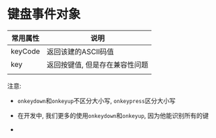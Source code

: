 # 键盘事件对象

| 常用属性    | 说明               |
| ------- | ---------------- |
| keyCode | 返回该建的ASCII码值     |
| key     | 返回按键值, 但是存在兼容性问题 |
|         |                  |

注意:

*   `onkeydown`和`onkeyup`不区分大小写, `onkeypress`区分大小写

*   在开发中, 我们更多的使用`onkeydown`和`onkeyup`, 因为他能识别所有的键

*

